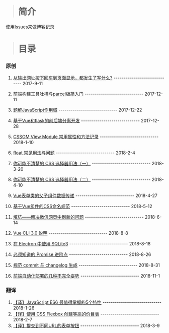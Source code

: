 > # 简介

使用Issues来做博客记录

> # 目录

 ### 原创

  1. [从输出网址按下回车到页面显示，都发生了写什么?](https://github.com/Mcbai/Blog/issues/1) ----------------------------- 2017-9-11

  2. [前端构建工具吐槽与parcel极简入门](https://github.com/Mcbai/Blog/issues/2) ----------------------------- 2017-12-11
  
  3. [题解JavaScript作用域](https://github.com/Mcbai/Blog/issues/3) ----------------------------- 2017-12-22
  
  4. [基于Vue和flask的前后端分离开发](https://github.com/Mcbai/Blog/issues/5) ----------------------------- 2017-12-28
  
  5. [CSSOM View Module 常用属性和方法记录](https://github.com/Mcbai/Blog/issues/6) ----------------------------- 2018-1-10
  
  6. [float 常见用法与问题](https://github.com/Mcbai/Blog/issues/7) ----------------------------- 2018-2-4

  7. [你可能不清楚的 CSS 选择器用法（一）](https://github.com/Mcbai/Blog/issues/11) ----------------------------- 2018-3-20
  
  8. [你可能不清楚的 CSS 选择器用法（二）](https://github.com/Mcbai/Blog/issues/12) ----------------------------- 2018-4-10
  
  9. [Vue表单类的父子组件数据传递](https://github.com/Mcbai/Blog/issues/13) ----------------------------- 2018-4-27
  
  10. [基于Vue组件的CSS命名规范](https://github.com/Mcbai/Blog/issues/14) ----------------------------- 2018-5-12
  
  11. [填坑——解决微信网页中刷新的问题](https://github.com/Mcbai/Blog/issues/15) ----------------------------- 2018-6-14
  
  12. [Vue CLI 3.0 说明](https://github.com/Mcbai/Blog/issues/16) ----------------------------- 2018-8-8
  
  13. [在 Electron 中使用 SQLite3](https://github.com/Mcbai/Blog/issues/17) ----------------------------- 2018-8-18
  
  14. [必须知道的 Promise 进阶点](https://github.com/Mcbai/Blog/issues/18) ----------------------------- 2018-8-26
  
  15. [规范 commit 与 changelog 生成](https://github.com/Mcbai/Blog/issues/19) ----------------------------- 2018-8-31
  
  16. [前端自动化部署的几种不完全姿势](https://github.com/Mcbai/Blog/issues/20) ----------------------------- 2018-11-1

 ### 翻译
 
  1. [【译】JavaScript ES6 最值得掌握的5个特性](https://github.com/Mcbai/Blog/issues/8) ----------------------------- 2018-1-26
  2. [【译】使用 CSS Flexbox 创建等高的价目表](https://github.com/Mcbai/Blog/issues/9) ----------------------------- 2018-2-7
  3. [【译】提交到不同URL的表单按钮](https://github.com/Mcbai/Blog/issues/10) ----------------------------- 2018-3-9
